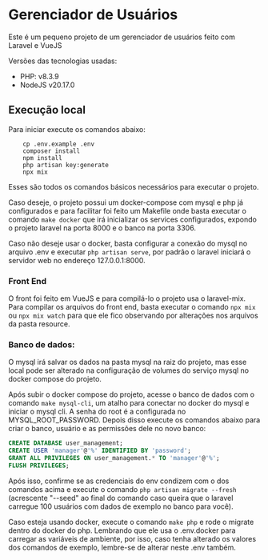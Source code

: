 # Gerenciador de Usuários

Este é um pequeno projeto de um gerenciador de usuários feito com Laravel e VueJS

Versões das tecnologias usadas:
* PHP: v8.3.9
* NodeJS v20.17.0

## Execução local

Para iniciar execute os comandos abaixo:

```shell
    cp .env.example .env
	composer install
	npm install
	php artisan key:generate
	npx mix
```

Esses são todos os comandos básicos necessários para executar o projeto.

Caso deseje, o projeto possui um docker-compose com mysql e php já configurados e para facilitar foi feito um Makefile onde basta executar o comando `make docker` que irá inicializar os services configurados, expondo o projeto laravel na porta 8000 e o banco na porta 3306.

Caso não deseje usar o docker, basta configurar a conexão do mysql no arquivo .env e executar `php artisan serve`, por padrão o laravel iniciará o servidor web no endereço 127.0.0.1:8000.

### Front End

O front foi feito em VueJS e para compilá-lo o projeto usa o laravel-mix. Para compilar os arquivos do front end, basta executar o comando `npx mix` ou `npx mix watch` para que ele fico observando por alterações nos arquivos da pasta resource.

### Banco de dados:

O mysql irá salvar os dados na pasta mysql na raiz do projeto, mas esse local pode ser alterado na configuração de volumes do serviço mysql no docker compose do projeto.

Após subir o docker compose do projeto, acesse o banco de dados com o comando `make mysql-cli`, um atalho para conectar no docker do mysql e iniciar o mysql cli. A senha do root é a configurada no MYSQL_ROOT_PASSWORD. Depois disso execute os comandos abaixo para criar o banco, usuário e as permissões dele no novo banco:

```sql
CREATE DATABASE user_management;
CREATE USER 'manager'@'%' IDENTIFIED BY 'password';
GRANT ALL PRIVILEGES ON user_management.* TO 'manager'@'%';
FLUSH PRIVILEGES;
```

Após isso, confirme se as credenciais do env condizem com o dos comandos acima e execute o comando `php artisan migrate --fresh` (acrescente "--seed" ao final do comando caso queira que o laravel carregue 100 usuários com dados de exemplo no banco para você).

Caso esteja usando docker, execute o comando `make php` e rode o migrate dentro do docker do php. Lembrando que ele usa o .env.docker para carregar as variáveis de ambiente, por isso, caso tenha alterado os valores dos comandos de exemplo, lembre-se de alterar neste .env também.
